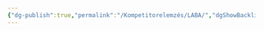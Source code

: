 ```yaml
---
{"dg-publish":true,"permalink":"/Kompetitorelemzés/LABA/","dgShowBacklinks":true,"dgEnableSearch":true,"dgShowTags":true}
---
```



